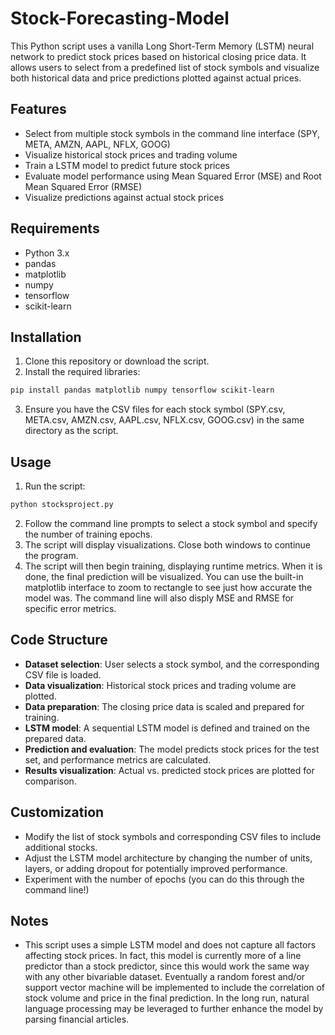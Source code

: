 # Stock-Forecasting-Model

This Python script uses a vanilla Long Short-Term Memory (LSTM) neural network to predict stock prices based on historical closing price data. It allows users to select from a predefined list of stock symbols and visualize both historical data and price predictions plotted against actual prices. 

## Features

- Select from multiple stock symbols in the command line interface (SPY, META, AMZN, AAPL, NFLX, GOOG)
- Visualize historical stock prices and trading volume
- Train a LSTM model to predict future stock prices
- Evaluate model performance using Mean Squared Error (MSE) and Root Mean Squared Error (RMSE)
- Visualize predictions against actual stock prices

## Requirements

- Python 3.x
- pandas
- matplotlib
- numpy
- tensorflow
- scikit-learn

## Installation

1. Clone this repository or download the script.
2. Install the required libraries:

```bash
pip install pandas matplotlib numpy tensorflow scikit-learn
```

3. Ensure you have the CSV files for each stock symbol (SPY.csv, META.csv, AMZN.csv, AAPL.csv, NFLX.csv, GOOG.csv) in the same directory as the script.

## Usage

1. Run the script:

```bash
python stocksproject.py
```

2. Follow the command line prompts to select a stock symbol and specify the number of training epochs.
3. The script will display visualizations. Close both windows to continue the program.
4. The script will then begin training, displaying runtime metrics. When it is done, the final prediction will be visualized. You can use the built-in matplotlib interface to zoom to rectangle to see just how accurate the model was. The command line will also disply MSE and RMSE for specific error metrics. 

## Code Structure

- **Dataset selection**: User selects a stock symbol, and the corresponding CSV file is loaded.
- **Data visualization**: Historical stock prices and trading volume are plotted.
- **Data preparation**: The closing price data is scaled and prepared for training.
- **LSTM model**: A sequential LSTM model is defined and trained on the prepared data.
- **Prediction and evaluation**: The model predicts stock prices for the test set, and performance metrics are calculated.
- **Results visualization**: Actual vs. predicted stock prices are plotted for comparison.

## Customization

- Modify the list of stock symbols and corresponding CSV files to include additional stocks.
- Adjust the LSTM model architecture by changing the number of units, layers, or adding dropout for potentially improved performance.
- Experiment with the number of epochs (you can do this through the command line!)

## Notes

- This script uses a simple LSTM model and does not capture all factors affecting stock prices. In fact, this model is currently more of a line predictor than a stock predictor, since this would work the same way with any other bivariable dataset. Eventually a random forest and/or support vector machine will be implemented to include the correlation of stock volume and price in the final prediction. In the long run, natural language processing may be leveraged to further enhance the model by parsing financial articles. 
